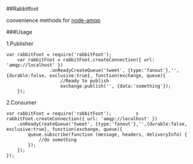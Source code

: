 ##Rabbitfoot

convenience methods for [node-amqp](https://github.com/postwait/node-amqp)   

###Usage

1.Publisher

```
var rabbitFoot = require('rabbitFoot');       
	var rabbitFoot = rabbitFoot.createConnection({ url: 'amqp://localhost' })       
				.onReadyCreateQueue('tweet', {type:'fanout'},'',{durable:false, exclusive:true}, function(exchange, queue){      
					//Ready to publish   
					exchange.publish('', {data:'something'});   	
	});
```

2.Consumer
```
var rabbitFoot = require('rabbitFoot');         s
rabbitFoot.createConnection({ url: 'amqp://localhost' })          
	.onReadyCreateQueue('tweet', {type:'fanout'},'',{durable:false, exclusive:true}, function(exchange, queue){        			 
		queue.subscribe(function (message, headers, deliveryInfo) {     
			//do something    
		});   
	});  
});
```